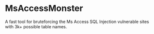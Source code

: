 # MsAccessMonster
A fast tool for bruteforcing the Ms Access SQL Injection vulnerable sites with 3k+ possible table names.
